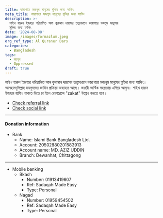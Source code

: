 ```yaml
---
title: কারাগারে মজলুম মানুষের মুক্তির জন্য ফান্ডিং
meta_title: কারাগারে মজলুম মানুষের মুক্তির জন্য ফান্ডিং
description: >-
  শাইখ হারুন ইজহার পরিচালিত আল কুরআন দারসের তত্ত্বাবধানে কারাগারে মজলুম মানুষের
  মুক্তির জন্য ফান্ডিং
date: '2024-08-08'
image: /images/formazlum.jpeg
org_ref_type: Al Quraner Dars
categories:
  - Bangladesh
tags:
  - মযলুম
  - Oppressed
draft: true
---
```

শাইখ হারুন ইজহার পরিচালিত আল কুরআন দারসের তত্ত্বাবধানে কারাগারে মজলুম মানুষের মুক্তির জন্য ফান্ডিং। আলহামদুলিল্লাহ মযলুমদের জামিন প্রক্রিয়া অব্যাহত আছে। জরুরী আর্থিক সহয়তায় এগিয়ে আসুন। শাইখ হারুন ইজহার হাফি।যাকাত দিতে চা ইলে রেফারেন্সে "zakat" উল্লেখ করতে হবে।

* [Check referral link](https://www.facebook.com/tanzil.sshuvo)
* [Check social link](https://www.facebook.com/share/3JMVoeTmEJd8uSwU/)

***

#### **Donation information**

* Bank
  * Name: Islami Bank Bangladesh Ltd.
  * Account: 20502880201583913
  * Account name: MD. AZIZ UDDIN
  * Branch: Dewanhat, Chittagong

***

* Mobile banking
  * Bkash 
    * Number: 01913419607
    * Ref: Sadaqah Made Easy
    * Type: Personal
  * Nagad
    * Number: 01959454502
    * Ref: Sadaqah Made Easy
    * Type: Personal
